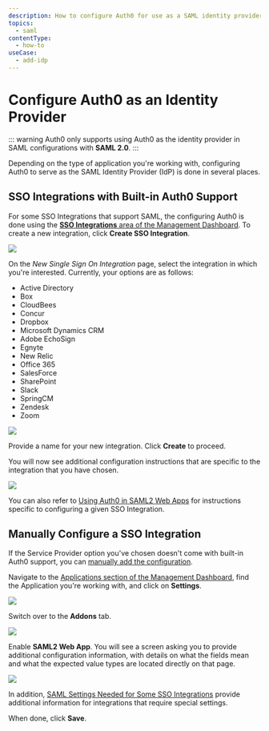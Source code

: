 ```yaml
---
description: How to configure Auth0 for use as a SAML identity provider
topics:
  - saml
contentType:
  - how-to
useCase:
  - add-idp
---
```


# Configure Auth0 as an Identity Provider

::: warning
Auth0 only supports using Auth0 as the identity provider in SAML configurations with **SAML 2.0**.
:::

Depending on the type of application you're working with, configuring Auth0 to serve as the SAML Identity Provider (IdP) is done in several places.

## SSO Integrations with Built-in Auth0 Support

For some SSO Integrations that support SAML, the configuring Auth0 is done using the [**SSO Integrations** area of the Management Dashboard](${manage_url}/#/externalapps). To create a new integration, click **Create SSO Integration**.

![](/media/articles/protocols/saml/saml-configuration/sso-integrations.png)

 On the *New Single Sign On Integration* page, select the integration in which you're interested. Currently, your options are as follows:

* Active Directory
* Box
* CloudBees
* Concur
* Dropbox
* Microsoft Dynamics CRM
* Adobe EchoSign
* Egnyte
* New Relic
* Office 365
* SalesForce
* SharePoint
* Slack
* SpringCM
* Zendesk
* Zoom

![](/media/articles/protocols/saml/saml-configuration/sso-integrations-supported.png)

Provide a name for your new integration. Click **Create** to proceed.

You will now see additional configuration instructions that are specific to the integration that you have chosen.

![](/media/articles/protocols/saml/saml-configuration/name-sso-integration.png)

You can also refer to [Using Auth0 in SAML2 Web Apps](/saml2webapp-tutorial) for instructions specific to configuring a given SSO Integration.

## Manually Configure a SSO Integration

If the Service Provider option you've chosen doesn't come with built-in Auth0 support, you can [manually add the configuration](/saml-idp-generic).

Navigate to the [Applications section of the Management Dashboard](${manage_url}/#/applications), find the Application you're working with, and click on **Settings**.

![](/media/articles/protocols/saml/saml-configuration/applications.png)

Switch over to the **Addons** tab.

![](/media/articles/protocols/saml/saml-configuration/add-ons.png)

Enable **SAML2 Web App**. You will see a screen asking you to provide additional configuration information, with details on what the fields mean and what the expected value types are located directly on that page.

![](/media/articles/protocols/saml/saml-configuration/configure-app.png)

In addition, [SAML Settings Needed for Some SSO Integrations](/saml-apps) provide additional information for integrations that require special settings.

When done, click **Save**.
